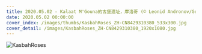 ```yaml
---
title: 2020.05.02 - Kalaat M'Gouna的古堡遗址，摩洛哥 (© Leonid Andronov/Getty Images)
date: 2020.05.02 00:00:00
cover_index: /images/thumbs/KasbahRoses_ZH-CN8429310380_533x300.jpg
cover_detail: /images/KasbahRoses_ZH-CN8429310380_1920x1080.jpg
---
```


![KasbahRoses](/images/KasbahRoses_ZH-CN8429310380_1920x1080.jpg)
